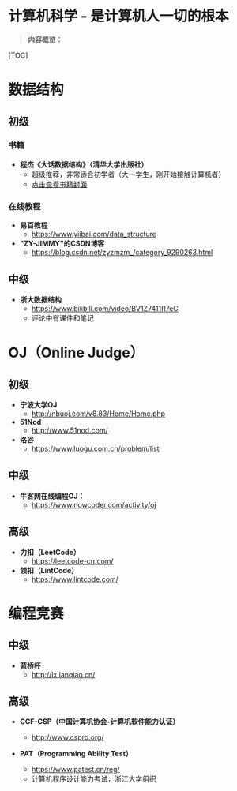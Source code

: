 # 计算机科学 - 是计算机人一切的根本

> **内容概览：**

[TOC]



# 数据结构



## 初级



### 书籍

- **程杰《大话数据结构》（清华大学出版社）**
  - 超级推荐，非常适合初学者（大一学生，刚开始接触计算机者）
  - [点击查看书籍封面](/B-Primary/PLAY-WITH-DATA-STRUCTURE.jpg)





### 在线教程

- **易百教程**
  - https://www.yiibai.com/data_structure
- **"ZY-JIMMY"的CSDN博客**
  - https://blog.csdn.net/zyzmzm_/category_9290263.html



## 中级

- **浙大数据结构**
  - https://www.bilibili.com/video/BV1Z7411R7eC
  - 评论中有课件和笔记





# OJ（Online Judge）



## 初级

- **宁波大学OJ**
  - http://nbuoj.com/v8.83/Home/Home.php
- **51Nod**
  - http://www.51nod.com/
- **洛谷**
  - https://www.luogu.com.cn/problem/list

## 中级

- **牛客网在线编程OJ：**
  - https://www.nowcoder.com/activity/oj



## 高级

- **力扣（LeetCode）**
  - https://leetcode-cn.com/
- **领扣（LintCode）**
  - https://www.lintcode.com/



# 编程竞赛



## 中级

- **蓝桥杯**
  - http://lx.lanqiao.cn/



## 高级

- **CCF-CSP（中国计算机协会-计算机软件能力认证）**
  - http://www.cspro.org/

- **PAT（Programming Ability Test）**
  - https://www.patest.cn/reg/
  - 计算机程序设计能力考试，浙江大学组织



